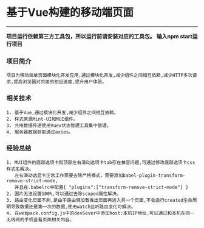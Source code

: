 # 基于Vue构建的移动端页面
****
**项目运行依赖第三方工具包，所以运行前请安装对应的工具包。**
**输入npm start运行项目**

### 项目简介
    项目为移动端单页面模块化开发应用,通过模块化开发,减少组件之间相互依赖,减少HTTP多次请求,提高浏览器对页面的相应速度,提升用户体验。


### 相关技术
    1. 基于Vue,通过模块化开发,减少组件之间相互依赖。
    2. 样式来源Mint-UI和MUI组件。
    3. 共用数据传递使用Vuex状态管理工具集中管理。
    4. 服务器数据获取通过axios。

    
### 经验总结
    1. MUI组件的底部选项卡和顶部左右滑动选项卡tab存在兼容问题,可通过修改底部选项卡css样式名解决。
       左右滑动选显卡正常工作需要去除严格模式，需要添加babel-plugin-transform-remove-strict-mode,
       并且在.babelrc中配置{ "plugins":["transform-remove-strict-mode"] }
    2. 图片无法设置100%,可以通过去除scoped属性解决。 
    3. 路由变化页面不刷,是由于路由懒加载推出页面再进入另一个页面,不会运行created生命周期导致数据还是第一次的数据,使用watch监听路由变化可解决。
    4. 在webpack.config.js中的devSever中添加host:本机IP地址,可以通过和本机在同一无线网的手机查看页面相关内容。